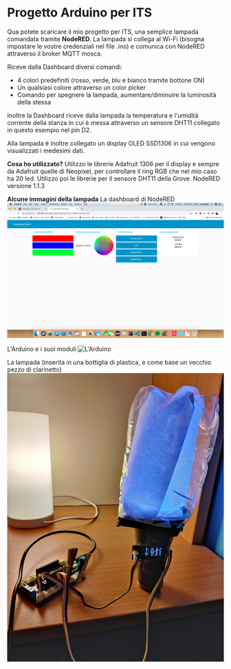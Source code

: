 
# Progetto Arduino per ITS 

Qua potete scaricare il mio progetto per ITS, una semplice lampada comandata tramite **NodeRED**.
La lampada si collega al Wi-Fi (bisogna impostare le vostre credenziali nel file .ino) e comunica con NodeRED attraverso il broker MQTT mosca.
 
Riceve dalla Dashboard diversi comandi:

 - 4 colori predefiniti (rosso, verde, blu e bianco tramite bottone ON)
 - Un qualsiasi colore attraverso un color picker
 - Comando per spegnere la lampada, aumentare/diminuire la luminosità della stessa

Inoltre la Dashboard riceve dalla lampada la temperatura e l'umidità corrente della stanza in cui è messa attraverso un sensore DHT11 collegato in questo esempio nel pin D2.

Alla lampada è inoltre collegato un display  OLED SSD1306 in cui vengono visualizzati i medesimi dati.

**Cosa ho utilizzato?**
Utilizzo le librerie Adafruit 1306 per il display e sempre da Adafruit quelle di Neopixel, per controllare il ring RGB che nel mio caso ha 20 led. 
Utilizzo poi le librerie per il sensore DHT11 della Grove.
NodeRED versione 1.1.3

**Alcune immagini della lampada**
La dashboard di NodeRED
![La dashboard di NodeRED](https://github.com/itsmedigio/arduino-experiments/blob/master/its_arduino_project/img/lamp_gui.png)

L'Arduino e i suoi moduli
![L'Arduino](https://github.com/itsmedigio/arduino-experiments/blob/master/its_arduino_project/img/the_arduino.jpg)

La lampada (inserita in una bottiglia di plastica, e come base un vecchio pezzo di clarinetto)
![The lamp](https://github.com/itsmedigio/arduino-experiments/blob/master/its_arduino_project/img/the_lamp.jpg)
